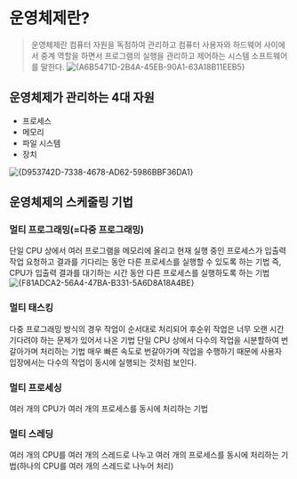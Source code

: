 # 운영체제란?
> 운영체제란
> 컴퓨터 자원을 독점하여 관리하고 컴퓨터 사용자와 하드웨어 사이에서 중계 역할을 하면서 프로그램의 실행을 관리하고 제어하는 시스템 소프트웨어를 말한다.
![{A6B5471D-2B4A-45EB-90A1-63A18B11EEB5}](https://github.com/user-attachments/assets/cc4bb53c-cfaa-4ab2-8d4a-0ada99db93ad)

## 운영체제가 관리하는 4대 자원
- 프로세스
- 메모리
- 파일 시스템
- 장치

![{D953742D-7338-4678-AD62-5986BBF36DA1}](https://github.com/user-attachments/assets/57424f49-fca4-4a5a-b4b6-970ef1a62579)


## 운영체제의 스케줄링 기법
### 멀티 프로그래밍(=다중 프로그래밍)
단일 CPU 상에서 여러 프로그램을 메모리에 올리고 현재 실행 중인 프로세스가 입출력 작업 요청하고 결과를 기다리는 동안 다른 프로세스를 실행할 수 있도록 하는 기법
즉, CPU가 입출력 결과를 대기하는 시간 동안 다른 프로세스를 실행하도록 하는 기법 
![{F81ADCA2-56A4-47BA-B331-5A6D8A18A4BE}](https://github.com/user-attachments/assets/ddce124e-8c4b-4ae5-b8b9-22c6decd0fb5)

### 멀티 태스킹
다중 프로그래밍 방식의 경우 작업이 순서대로 처리되어 후순위 작업은 너무 오랜 시간 기다려야 하는 문제가 있어서 나온 기법
단일 CPU 상에서 다수의 작업을 시분할하여 번갈아가며 처리하는 기법
매우 빠른 속도로 번갈아가며 작업을 수행하기 때문에 사용자 입장에서는 다수의 작업이 동시에 실행되는 것처럼 보인다.

### 멀티 프로세싱
여러 개의 CPU가 여러 개의 프로세스를 동시에 처리하는 기법
### 멀티 스레딩
여러 개의 CPU를 여러 개의 스레드로 나누고 여러 개의 프로세스를 동시에 처리하는 기법(하나의 CPU를 여러 개의 스레드로 나누어 처리)
